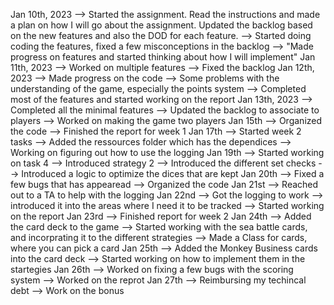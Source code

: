Jan 10th, 2023 
--> Started the assignment. Read the instructions and made a plan on how I will go about the assignment. Updated the backlog based on the new features and also the DOD for each feature.
--> Started doing coding the features, fixed a few misconceptions in the backlog
--> "Made progress on features and started thinking about how I will implement"
Jan 11th, 2023 
--> Worked on multiple features
--> Fixed the backlog
Jan 12th, 2023
 --> Made progress on the code
--> Some problems with the understanding of the game, especially the points system
--> Completed most of the features and started working on the report
Jan 13th, 2023 
--> Completed all the minimal features
--> Updated the backlog to associate to players
--> Worked on making the game two players
Jan 15th 
--> Organized the code
--> Finished the report for week 1
Jan 17th 
--> Started week 2 tasks
--> Added the ressources folder which has the dependices
--> Working on figuring out how to use the logging
Jan 19th
--> Started working on task 4
--> Introduced strategy 2
--> Introduced the different set checks
--> Introduced a logic to optimize the dices that are kept
Jan 20th 
--> Fixed a few bugs that has appearead
--> Organized the code
Jan 21st
--> Reached out to a TA to help with the logging
Jan 22nd --> Got the logging to work 
--> introduced it into the areas where I need it to be tracked
--> Started working on the report
Jan 23rd
--> Finished report for week 2
Jan 24th
--> Added the card deck to the game
--> Started working with the sea battle cards, and incorprating it to the different strategies
--> Made a Class for cards, where you can pick a card
Jan 25th
--> Added the Monkey Business cards into the card deck
--> Started working on how to implement them in the startegies
Jan 26th 
--> Worked on fixing a few bugs with the scoring system
--> Worked on the reprot
Jan 27th 
--> Reimbursing my techincal debt
--> Work on the bonus

